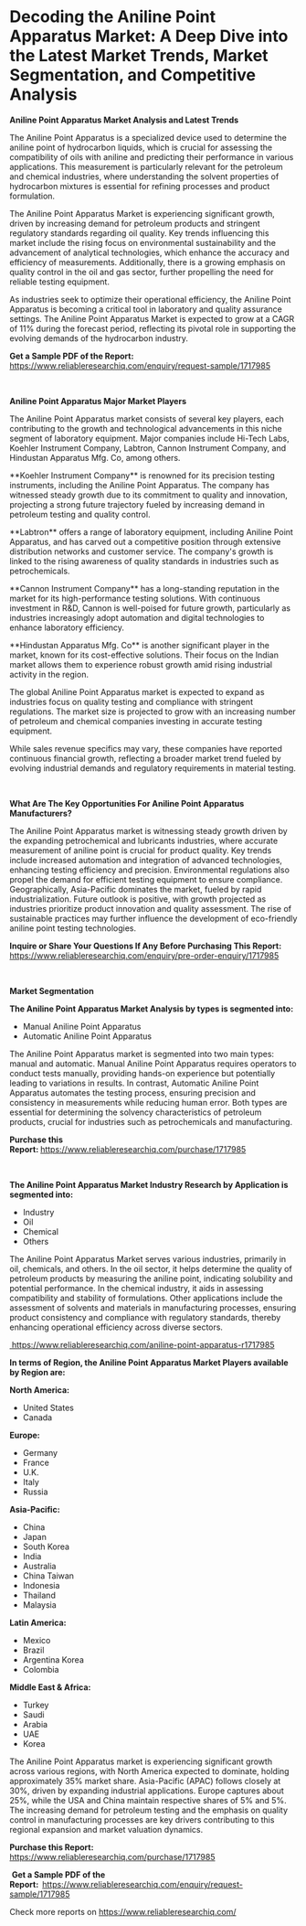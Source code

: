 <p><h1>Decoding the Aniline Point Apparatus Market: A Deep Dive into the Latest Market Trends, Market Segmentation, and Competitive Analysis</h1></p><p><strong>Aniline Point Apparatus Market Analysis and Latest Trends</strong></p>
<p><p>The Aniline Point Apparatus is a specialized device used to determine the aniline point of hydrocarbon liquids, which is crucial for assessing the compatibility of oils with aniline and predicting their performance in various applications. This measurement is particularly relevant for the petroleum and chemical industries, where understanding the solvent properties of hydrocarbon mixtures is essential for refining processes and product formulation.</p><p>The Aniline Point Apparatus Market is experiencing significant growth, driven by increasing demand for petroleum products and stringent regulatory standards regarding oil quality. Key trends influencing this market include the rising focus on environmental sustainability and the advancement of analytical technologies, which enhance the accuracy and efficiency of measurements. Additionally, there is a growing emphasis on quality control in the oil and gas sector, further propelling the need for reliable testing equipment.</p><p>As industries seek to optimize their operational efficiency, the Aniline Point Apparatus is becoming a critical tool in laboratory and quality assurance settings. The Aniline Point Apparatus Market is expected to grow at a CAGR of 11% during the forecast period, reflecting its pivotal role in supporting the evolving demands of the hydrocarbon industry.</p></p>
<p><strong>Get a Sample PDF of the Report:&nbsp;</strong> <a href="https://www.reliableresearchiq.com/enquiry/request-sample/1717985?utm_campaign=2927&utm_medium=2&utm_source=Github&utm_content=ia&utm_term=10042025&utm_id=aniline-point-apparatus">https://www.reliableresearchiq.com/enquiry/request-sample/1717985</a></p>
<p>&nbsp;</p>
<p><strong>Aniline Point Apparatus Major Market Players</strong></p>
<p><p>The Aniline Point Apparatus market consists of several key players, each contributing to the growth and technological advancements in this niche segment of laboratory equipment. Major companies include Hi-Tech Labs, Koehler Instrument Company, Labtron, Cannon Instrument Company, and Hindustan Apparatus Mfg. Co, among others.</p><p>**Koehler Instrument Company** is renowned for its precision testing instruments, including the Aniline Point Apparatus. The company has witnessed steady growth due to its commitment to quality and innovation, projecting a strong future trajectory fueled by increasing demand in petroleum testing and quality control.</p><p>**Labtron** offers a range of laboratory equipment, including Aniline Point Apparatus, and has carved out a competitive position through extensive distribution networks and customer service. The company's growth is linked to the rising awareness of quality standards in industries such as petrochemicals.</p><p>**Cannon Instrument Company** has a long-standing reputation in the market for its high-performance testing solutions. With continuous investment in R&D, Cannon is well-poised for future growth, particularly as industries increasingly adopt automation and digital technologies to enhance laboratory efficiency.</p><p>**Hindustan Apparatus Mfg. Co** is another significant player in the market, known for its cost-effective solutions. Their focus on the Indian market allows them to experience robust growth amid rising industrial activity in the region.</p><p>The global Aniline Point Apparatus market is expected to expand as industries focus on quality testing and compliance with stringent regulations. The market size is projected to grow with an increasing number of petroleum and chemical companies investing in accurate testing equipment.</p><p>While sales revenue specifics may vary, these companies have reported continuous financial growth, reflecting a broader market trend fueled by evolving industrial demands and regulatory requirements in material testing.</p></p>
<p>&nbsp;</p>
<p><strong>What Are The Key Opportunities For Aniline Point Apparatus Manufacturers?</strong></p>
<p><p>The Aniline Point Apparatus market is witnessing steady growth driven by the expanding petrochemical and lubricants industries, where accurate measurement of aniline point is crucial for product quality. Key trends include increased automation and integration of advanced technologies, enhancing testing efficiency and precision. Environmental regulations also propel the demand for efficient testing equipment to ensure compliance. Geographically, Asia-Pacific dominates the market, fueled by rapid industrialization. Future outlook is positive, with growth projected as industries prioritize product innovation and quality assessment. The rise of sustainable practices may further influence the development of eco-friendly aniline point testing technologies.</p></p>
<p><strong>Inquire or Share Your Questions If Any Before Purchasing This Report:</strong> <a href="https://www.reliableresearchiq.com/enquiry/pre-order-enquiry/1717985?utm_campaign=2927&utm_medium=2&utm_source=Github&utm_content=ia&utm_term=10042025&utm_id=aniline-point-apparatus">https://www.reliableresearchiq.com/enquiry/pre-order-enquiry/1717985</a></p>
<p>&nbsp;</p>
<p><strong>Market Segmentation</strong></p>
<p><strong>The Aniline Point Apparatus Market Analysis by types is segmented into:</strong></p>
<p><ul><li>Manual Aniline Point Apparatus</li><li>Automatic Aniline Point Apparatus</li></ul></p>
<p><p>The Aniline Point Apparatus market is segmented into two main types: manual and automatic. Manual Aniline Point Apparatus requires operators to conduct tests manually, providing hands-on experience but potentially leading to variations in results. In contrast, Automatic Aniline Point Apparatus automates the testing process, ensuring precision and consistency in measurements while reducing human error. Both types are essential for determining the solvency characteristics of petroleum products, crucial for industries such as petrochemicals and manufacturing.</p></p>
<p><strong>Purchase this Report:&nbsp;</strong><a href="https://www.reliableresearchiq.com/purchase/1717985?utm_campaign=2927&utm_medium=2&utm_source=Github&utm_content=ia&utm_term=10042025&utm_id=aniline-point-apparatus">https://www.reliableresearchiq.com/purchase/1717985</a></p>
<p>&nbsp;</p>
<p><strong>The Aniline Point Apparatus Market Industry Research by Application is segmented into:</strong></p>
<p><ul><li>Industry</li><li>Oil</li><li>Chemical</li><li>Others</li></ul></p>
<p><p>The Aniline Point Apparatus Market serves various industries, primarily in oil, chemicals, and others. In the oil sector, it helps determine the quality of petroleum products by measuring the aniline point, indicating solubility and potential performance. In the chemical industry, it aids in assessing compatibility and stability of formulations. Other applications include the assessment of solvents and materials in manufacturing processes, ensuring product consistency and compliance with regulatory standards, thereby enhancing operational efficiency across diverse sectors.</p></p>
<p><a href="https://www.reliableresearchiq.com/aniline-point-apparatus-r1717985?utm_campaign=2927&utm_medium=2&utm_source=Github&utm_content=ia&utm_term=10042025&utm_id=aniline-point-apparatus">&nbsp;https://www.reliableresearchiq.com/aniline-point-apparatus-r1717985</a></p>
<p><strong>In terms of Region, the Aniline Point Apparatus Market Players available by Region are:</strong></p>
<p>
    <p> <strong> North America: </strong>
        <ul>
            <li>United States</li>
            <li>Canada</li>
        </ul>
        </p> 
    <p> <strong> Europe: </strong>
        <ul>
            <li>Germany</li>
            <li>France</li>
            <li>U.K.</li>
            <li>Italy</li>
            <li>Russia</li>
        </ul>
        </p> 
    <p> <strong> Asia-Pacific: </strong>
        <ul>
            <li>China</li>
            <li>Japan</li>
            <li>South Korea</li>
            <li>India</li>
            <li>Australia</li>
            <li>China Taiwan</li>
            <li>Indonesia</li>
            <li>Thailand</li>
            <li>Malaysia</li>
        </ul>
        </p> 
    <p> <strong> Latin America: </strong>
        <ul>
            <li>Mexico</li>
            <li>Brazil</li>
            <li>Argentina Korea</li>
            <li>Colombia</li>
        </ul>
        </p> 
    <p> <strong> Middle East & Africa: </strong>
        <ul>
            <li>Turkey</li>
            <li>Saudi</li>
            <li>Arabia</li>
            <li>UAE</li>
            <li>Korea</li>
        </ul>
    </p>
    </p>
<p><p>The Aniline Point Apparatus market is experiencing significant growth across various regions, with North America expected to dominate, holding approximately 35% market share. Asia-Pacific (APAC) follows closely at 30%, driven by expanding industrial applications. Europe captures about 25%, while the USA and China maintain respective shares of 5% and 5%. The increasing demand for petroleum testing and the emphasis on quality control in manufacturing processes are key drivers contributing to this regional expansion and market valuation dynamics.</p></p>
<p><strong>Purchase this Report: </strong><a href="https://www.reliableresearchiq.com/purchase/1717985?utm_campaign=2927&utm_medium=2&utm_source=Github&utm_content=ia&utm_term=10042025&utm_id=aniline-point-apparatus">https://www.reliableresearchiq.com/purchase/1717985</a></p>
<p>&nbsp;<strong>Get a Sample PDF of the Report:&nbsp;&nbsp;</strong><a href="https://www.reliableresearchiq.com/enquiry/request-sample/1717985?utm_campaign=2927&utm_medium=2&utm_source=Github&utm_content=ia&utm_term=10042025&utm_id=aniline-point-apparatus">https://www.reliableresearchiq.com/enquiry/request-sample/1717985</a></p>
<p><strong></strong></p>
<p>Check more reports on <a href="https://www.reliableresearchiq.com/?utm_campaign=2927&utm_medium=2&utm_source=Github&utm_content=ia&utm_term=10042025&utm_id=aniline-point-apparatus">https://www.reliableresearchiq.com/</a></p>
